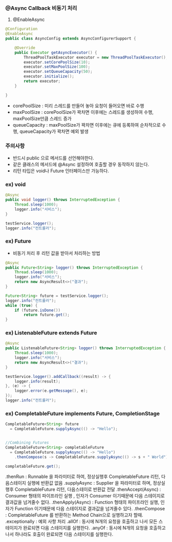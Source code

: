 ### @Async Callback 비동기 처리
1. @EnableAsync
``` java
@Configuration
@EnableAsync
public class AsyncConfig extends AsyncConfigurerSupport {

	@Override
	public Executor getAsyncExecutor() {
		ThreadPoolTaskExecutor executor = new ThreadPoolTaskExecutor();
		executor.setCorePoolSize(10);
		executor.setMaxPoolSize(100);
		executor.setQueueCapacity(50);
		executor.initialize();
		return executor;
	}

}
```
- corePoolSize : 미리 스레드를 만들어 놓아 요청이 들어오면 바로 수행
- maxPoolSize : corePoolSize가 꽉차면 이후에는 스레드를 생성하여 수행, maxPoolSize만큼 스레드 증가
- queueCapacity : maxPoolSize가 꽉차면 이후에는 큐에 등록하여 순차적으로 수행, queueCapacity가 꽉차면 예외 발생

### 주의사항
- 반드시 public 으로 메서드를 선언해야한다.
- 같은 클래스의 메서드에 @Async 설정하여 호출할 경우 동작하지 않는다.
- 리턴 타입은 void나 Future<V> 인터페이스만 가능하다.

### ex) void
``` java
@Async
public void logger() throws InterruptedException {
	Thread.sleep(1000);
	logger.info("서비스");
}

testService.logger();
logger.info("컨트롤러");
```

### ex) Future<V>
- 비동기 처리 후 리턴 값을 받아서 처리하는 방법
``` java
@Async
public Future<String> logger() throws InterruptedException {
	Thread.sleep(1000);
	logger.info("서비스");
	return new AsyncResult<>("결과");
}

Future<String> future = testService.logger();
logger.info("컨트롤러");
while (true) {
	if (future.isDone()) 
		return future.get();
}
```

### ex) ListenableFuture<T> extends Future<T>
``` java
@Async
public ListenableFuture<String> logger() throws InterruptedException {
	Thread.sleep(1000);
	logger.info("서비스");
	return new AsyncResult<>("결과");
}

testService.logger().addCallback((result) -> {
	logger.info(result);
}, (e) -> {
	logger.error(e.getMessage(), e);
});
logger.info("컨트롤러");
```

### ex)  CompletableFuture implements Future, CompletionStage
``` java
CompletableFuture<String> future
  = CompletableFuture.supplyAsync(() -> "Hello");


//Combining Futures
CompletableFuture<String> completableFuture 
  = CompletableFuture.supplyAsync(() -> "Hello")
    .thenCompose(s -> CompletableFuture.supplyAsync(() -> s + " World"));

completableFuture.get();
```

.thenRun : Runnable 을 파라미터로 하여, 정상실행후 CompletableFuture 리턴, 다음스테이지 실행에 반환값 없음
.supplyAsync : Supplier 을 파라미터로 하며, 정상실행후  CompletableFuture 리턴, 다음스테이로 반환값 전달
.thenAccept(Async) : Consumer 형태의 파이프라인 실행 , 인자가 Consumer 이기때문에 다음 스테이지로 결과값을 넘겨줄수 없다.
.thenApply(Async)  : Function 형태의 파이프라인 실행, 인자가 Function 이기때문에 다음 스테이지로 결과값을 넘겨줄수 있다.
.thenCompose : CompletableFuture 를 반환하는 Method Chain으로 실행하고자 할때. 
.exceptionally : 예외 사항 처리 
.allOf : 동시에 N개의 요청을 호출하고 나서 모든 스테이지가 완료되면 다음 스테이지를 실행한다.
.anyOf : 동시에 N개의 요청을 호출하고 나서 하나라도 호출이 완료되면 다음 스테이지를 실행한다.
